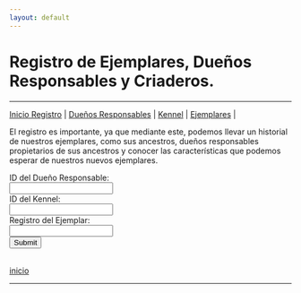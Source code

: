 ```yaml
---
layout: default
---
```

# Registro de Ejemplares, Dueños Responsables y Criaderos.
***
[Inicio Registro](./p_registra.md) | [Dueños Responsables](./p_r_duenos.md) | [Kennel](./p_r_kennel.md) | [Ejemplares](./p_r_ejemplares.md) |

El registro es importante, ya que mediante este, podemos llevar un historial de nuestros ejemplares, como sus ancestros, dueños responsables propietarios de  sus ancestros y conocer las características que podemos esperar de nuestros nuevos ejemplares.<br>

<form action="http://152.70.122.144/amexpl/busca.php" method="post" target="_blank">
ID del Dueño Responsable:<br><input type="text" name="dueno"><br>
ID del Kennel:<br><input type="text" name="kennel"><br>
Registro del Ejemplar:<br><input type="text" name="registro"><br>
<input type="submit"><br><br>
</form>

[inicio](./)

***
